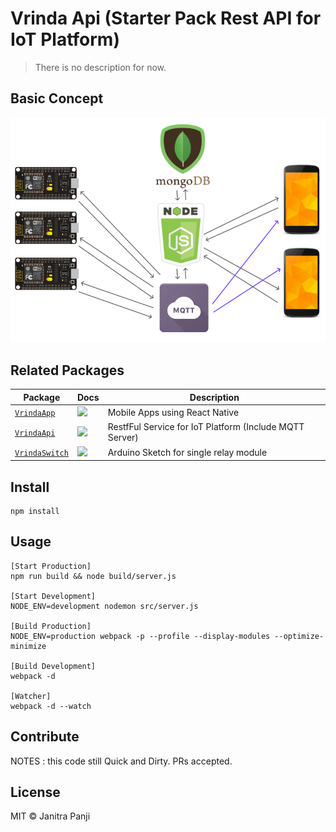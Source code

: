 # Vrinda Api (Starter Pack Rest API for IoT Platform)

> There is no description for now.

## Basic Concept
![Alt text](diagram/diagram.png?raw=true "Diagram Concept")

## Related Packages

| Package | Docs | Description |
|---------|------|-------------|
| [`VrindaApp`](https://github.com/bonkzero404/VrindaApp) |  [![](https://img.shields.io/badge/API%20Docs-markdown-lightgrey.svg?style=flat-square)](/packages/react-router/docs) | Mobile Apps using React Native |
| [`VrindaApi`](https://github.com/bonkzero404/VrindaApi) | [![](https://img.shields.io/badge/API%20Docs-markdown-lightgrey.svg?style=flat-square)](/packages/react-router-dom/docs) | RestfFul Service for IoT Platform (Include MQTT Server) |
| [`VrindaSwitch`](https://github.com/bonkzero404/VrindaSwitch) | [![](https://img.shields.io/badge/API%20Docs-markdown-lightgrey.svg?style=flat-square)](/packages/react-router-native/docs) |  Arduino Sketch for single relay module |

## Install

```
npm install
```

## Usage

```
[Start Production]
npm run build && node build/server.js

[Start Development]
NODE_ENV=development nodemon src/server.js

[Build Production]
NODE_ENV=production webpack -p --profile --display-modules --optimize-minimize

[Build Development]
webpack -d

[Watcher]
webpack -d --watch
```

## Contribute

NOTES : this code still Quick and Dirty. PRs accepted.

## License

MIT © Janitra Panji
